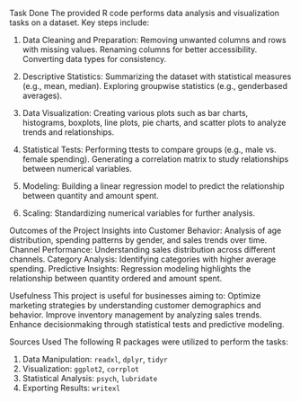  Task Done
The provided R code performs data analysis and visualization tasks on a dataset. Key steps include:

1. Data Cleaning and Preparation:
    Removing unwanted columns and rows with missing values.
    Renaming columns for better accessibility.
    Converting data types for consistency.

2. Descriptive Statistics:
    Summarizing the dataset with statistical measures (e.g., mean, median).
    Exploring groupwise statistics (e.g., genderbased averages).

3. Data Visualization:
    Creating various plots such as bar charts, histograms, boxplots, line plots, pie charts, and scatter plots to analyze trends and relationships.

4. Statistical Tests:
    Performing ttests to compare groups (e.g., male vs. female spending).
    Generating a correlation matrix to study relationships between numerical variables.

5. Modeling:
    Building a linear regression model to predict the relationship between quantity and amount spent.

6. Scaling:
    Standardizing numerical variables for further analysis.

 Outcomes of the Project
 Insights into Customer Behavior: Analysis of age distribution, spending patterns by gender, and sales trends over time.
 Channel Performance: Understanding sales distribution across different channels.
 Category Analysis: Identifying categories with higher average spending.
 Predictive Insights: Regression modeling highlights the relationship between quantity ordered and amount spent.

 Usefulness
This project is useful for businesses aiming to:
 Optimize marketing strategies by understanding customer demographics and behavior.
 Improve inventory management by analyzing sales trends.
 Enhance decisionmaking through statistical tests and predictive modeling.

 Sources Used
The following R packages were utilized to perform the tasks:
1. Data Manipulation: `readxl`, `dplyr`, `tidyr`
2. Visualization: `ggplot2`, `corrplot`
3. Statistical Analysis: `psych`, `lubridate`
4. Exporting Results: `writexl`



